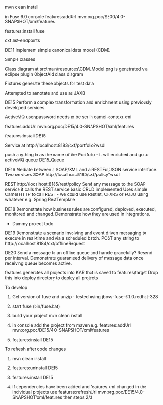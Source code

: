 mvn clean install

in Fuse 6.0 console 
features:addUrl mvn:org.poc/SE00/4.0-SNAPSHOT/xml/features

features:install fuse

cxf:list-endpoints


DE11 Implement simple canonical data model (CDM).

Simple classes

Class diagram at src\main\resources\CDM_Model.png is genetrated via eclipse plugin ObjectAid class diagram

Fixtures generate these objects for test data

Attempted to annotate and use as JAXB



DE15 Perform a complex transformation and enrichment using previously developed services.

ActiveMQ user/password needs to be set in camel-context.xml

features:addUrl mvn:org.poc/DE15/4.0-SNAPSHOT/xml/features

features:install DE15

Service at http://localhost:8183/cxf/portfolio?wsdl

push anything in as the name of the Portfolio - it will enriched and go to activeMQ queue DE15_Queue


DE16 Mediate between a SOAP/XML and a RESTFul/JSON service interface. 
Two services
SOAP
http://localhost:8185/cxf/policy?wsdl

REST
http://localhost:8185/rest/policy
Send any message to the SOAP service it calls the REST service basic CRUD implemented
Uses simple Camel HTTP to call REST - we could use Restlet, CFXRS or POJO using whatever e.g. Spring RestTemplate

DE18 Demonstrate how business rules are configured, deployed, executed, monitored and changed. Demonstrate how they are used in integrations.
- Dummy project todo

DE19 Demonstrate a scenario involving and event driven messaging to execute in real-time and via a scheduled batch.
POST any string to 
http://localhost:8184/cxf/offlineRequest

DE20 Send a message to an offline queue and handle gracefully? Resend per interval. Demonstrate guaranteed delivery of message data once receiving queue becomes active.


features
generates all projects into KAR that is saved to features\target
Drop this into deploy directory to deploy all projects



To develop

1) Get version of fuse and unzip - tested using jboss-fuse-6.1.0.redhat-328


2) start fuse (bin/fuse.bat)

3) build your project mvn clean install

4) in console add the project from maven e.g. features:addUrl mvn:org.poc/DE15/4.0-SNAPSHOT/xml/features

5) features:install DE15

To refresh after code changes

1) mvn clean install

2) features:uninstall DE15

3) features:install DE15

4) if dependencies have been added and features.xml changed in the individual projects use features:refreshUrl mvn:org.poc/DE15/4.0-SNAPSHOT/xml/features then steps 2/3
